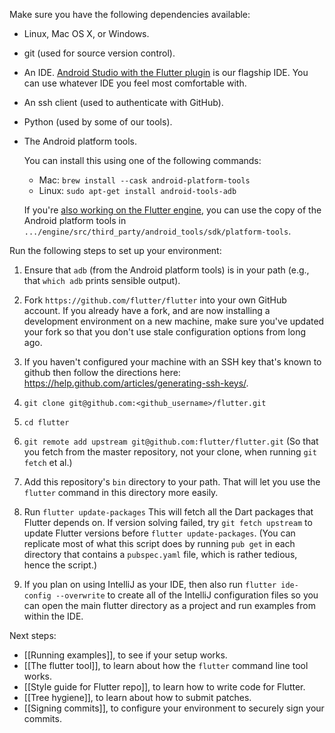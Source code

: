 Make sure you have the following dependencies available:

 * Linux, Mac OS X, or Windows.

 * git (used for source version control).

 * An IDE. [Android Studio with the Flutter plugin](https://flutter.io/using-ide/) is
   our flagship IDE. You can use whatever IDE you feel most comfortable with.

 * An ssh client (used to authenticate with GitHub).

 * Python (used by some of our tools).

 * The Android platform tools.

   You can install this using one of the following commands:
   - Mac: `brew install --cask android-platform-tools`
   - Linux: `sudo apt-get install android-tools-adb`

   If you're
   [also working on the Flutter engine](https://github.com/flutter/flutter/wiki/Setting-up-the-Engine-development-environment),
   you can use the copy of the Android platform tools in
   `.../engine/src/third_party/android_tools/sdk/platform-tools`.

Run the following steps to set up your environment:

1. Ensure that `adb` (from the Android platform tools) is in your path (e.g.,
   that `which adb` prints sensible output).

2. Fork `https://github.com/flutter/flutter` into your own GitHub account. If
   you already have a fork, and are now installing a development environment on
   a new machine, make sure you've updated your fork so that you don't use stale
   configuration options from long ago.

3. If you haven't configured your machine with an SSH key that's known to github then
   follow the directions here: https://help.github.com/articles/generating-ssh-keys/.

4. `git clone git@github.com:<github_username>/flutter.git`

5. `cd flutter`

6. `git remote add upstream git@github.com:flutter/flutter.git` (So that you
   fetch from the master repository, not your clone, when running `git fetch`
   et al.)

7. Add this repository's `bin` directory to your path. That will let you use the
   `flutter` command in this directory more easily.

8. Run `flutter update-packages` This will fetch all the Dart packages that
   Flutter depends on. If version solving failed, try `git fetch upstream` to update Flutter versions before `flutter update-packages`. (You can replicate most of what this script does by running
   `pub get` in each directory that contains a `pubspec.yaml` file, which is rather
   tedious, hence the script.)

9. If you plan on using IntelliJ as your IDE, then also run
   `flutter ide-config --overwrite` to create all of the IntelliJ configuration
   files so you can open the main flutter directory as a project and run examples
   from within the IDE.

Next steps:

 * [[Running examples]], to see if your setup works.
 * [[The flutter tool]], to learn about how the `flutter` command line tool works.
 * [[Style guide for Flutter repo]], to learn how to write code for Flutter.
 * [[Tree hygiene]], to learn about how to submit patches.
 * [[Signing commits]], to configure your environment to securely sign your commits.